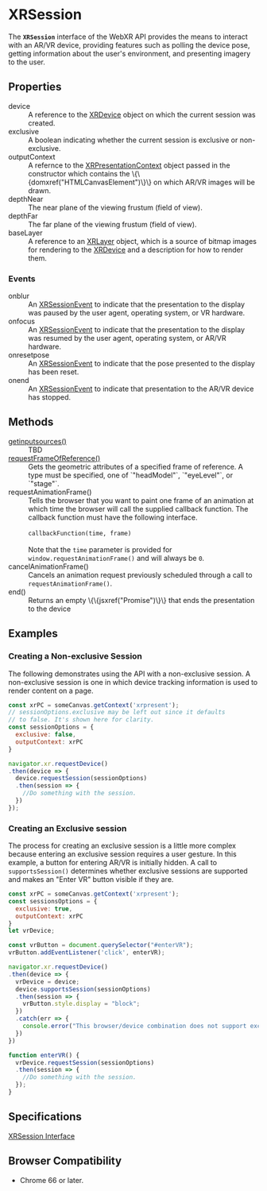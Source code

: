 # XRSession

The **`XRSession`** interface of the WebXR API provides the means to interact with an AR/VR device, providing features such as polling the device pose, getting information about the user's environment, and presenting imagery to the user.

## Properties

<dl>
  <dt>device</dt>
  <dd>A reference to the <a href="xrdevice.md">XRDevice</a> object on which the current session was created.</dd>

  <dt>exclusive</dt>
  <dd>A boolean indicating whether the current session is exclusive or non-exclusive.</dd>

  <dt>outputContext</dt>
  <dd>A refernce to the <a href="xrpresentationcontest.md">XRPresentationContext</a> object passed in the constructor which contains the \{\{domxref("HTMLCanvasElement")\}\} on which AR/VR images will be drawn.</dd>

  <dt>depthNear</dt>
  <dd>The near plane of the viewing frustum (field of view).</dd>

  <dt>depthFar</dt>
  <dd>The far plane of the viewing frustum (field of view).</dd>

  <dt>baseLayer</dt>
  <dd>A reference to an <a href="XRLayer">XRLayer</a> object, which is a source of bitmap images for rendering to the <a href="xrdevice.md">XRDevice</a> and a description for how to render them.</dd>
</dl>

### Events

<dl>
  <dt>onblur</dt>
  <dd>An <a href="xrsessionevent">XRSessionEvent</a> to indicate that the presentation to the display was paused by the user agent, operating system, or VR hardware.</dd>
  <dt>onfocus</dt>
  <dd>An <a href="xrsessionevent">XRSessionEvent</a> to indicate that the presentation to the display was resumed by the user agent, operating system, or AR/VR hardware.</dd>
  <dt>onresetpose</dt>
  <dd>An <a href="xrsessionevent">XRSessionEvent</a> to indicate that the pose presented to the display has been reset.</dd>
  <dt>onend</dt>
  <dd>An <a href="xrsessionevent">XRSessionEvent</a> to indicate that presentation to the AR/VR device has stopped.</dd>
</dl>

## Methods

<dl>
  <dt><a href="getinputsources">getinputsources()</a></dt>
  <dd>TBD</dd>

  <dt><a href="requestframeofreference">requestFrameOfReference()</a></dt>
  <dd>Gets the geometric attributes of a specified frame of reference. A type must be specified, one of `"headModel"`, `"eyeLevel"`, or `"stage"`.</dd>

  <dt>requestAnimationFrame()</dt>
  <dd>Tells the browser that you want to paint one frame of an animation at which time the browser will call the supplied callback function. The callback function must have the following interface.<br/><br/>
  <code>callbackFunction(time, frame)</code><br/><br/>
  Note that the <code>time</code> parameter is provided for <code>window.requestAnimationFrame()</code> and will always be <code>0</code>.
</dd>

  <dt>cancelAnimationFrame()</dt>
  <dd>Cancels an animation request previously scheduled through a call to <code>requestAnimationFrame()</code>.</dd>

  <dt>end()</dt>
  <dd>Returns an empty \{\{jsxref("Promise")\}\} that ends the presentation to the device</dd>
</dl>

## Examples

### Creating a Non-exclusive Session

The following demonstrates using the API with a non-exclusive session. A non-exclusive session is one in which device tracking information is used to render content on a page.

```javascript
const xrPC = someCanvas.getContext('xrpresent');
// sessionOptions.exclusive may be left out since it defaults
// to false. It's shown here for clarity.
const sessionOptions = {
  exclusive: false,
  outputContext: xrPC
}

navigator.xr.requestDevice()
.then(device => {
  device.requestSession(sessionOptions)
  .then(session => {
    //Do something with the session.
  })
});
```

### Creating an Exclusive session

The process for creating an exclusive session is a little more complex because entering an exclusive session requires a user gesture. In this example, a button for entering AR/VR is initially hidden. A call to `supportsSession()` determines whether exclusive sessions are supported and makes an "Enter VR" button visible if they are.

```javascript
const xrPC = someCanvas.getContext('xrpresent');
const sessionsOptions = {
  exclusive: true,
  outputContext: xrPC
}
let vrDevice;

const vrButton = document.querySelector("#enterVR");
vrButton.addEventListener('click', enterVR);

navigator.xr.requestDevice()
.then(device => {
  vrDevice = device;
  device.supportsSession(sessionOptions)
  .then(session => {
    vrButton.style.display = "block";
  })
  .catch(err => {
    console.error("This browser/device combination does not support exclusive sessions.", err);
  })
})

function enterVR() {
  vrDevice.requestSession(sessionOptions)
  .then(session => {
    //Do something with the session.
  });
}
```

## Specifications

[XRSession Interface](https://immersive-web.github.io/webxr/spec/latest/#xrsession-interface)

## Browser Compatibility

* Chrome 66 or later.
